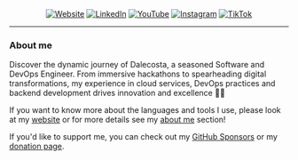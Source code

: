 <div align="center">
    <a href="https://dalecosta.com"><img alt="Website" src="https://img.shields.io/badge/website-000000?style=for-the-badge&logo=google-chrome&logoColor=white"></a>
  <a href="https://www.linkedin.com/in/nicol%C3%B2-costantini-a52602181"><img src="https://img.shields.io/badge/LinkedIn-0077B5?style=for-the-badge&logo=linkedin" alt="LinkedIn"></a>
  <a href="https://www.youtube.com/@dalecostadev"><img src="https://img.shields.io/badge/YouTube-FF0000?style=for-the-badge&logo=youtube" alt="YouTube"></a>
  <a href="https://www.instagram.com/dalecostadev"><img src="https://img.shields.io/badge/Instagram-E4405F?style=for-the-badge&logo=instagram" alt="Instagram"></a>
  <a href="https://www.tiktok.com/@dalecostadev"><img src="https://img.shields.io/badge/TikTok-000000?style=for-the-badge&logo=tiktok" alt="TikTok"></a>
</div>

---

### About me

Discover the dynamic journey of Dalecosta, a seasoned Software and DevOps Engineer. From immersive hackathons to spearheading digital transformations, my experience in cloud services, DevOps practices and backend development drives innovation and excellence 🚀🚀

If you want to know more about the languages and tools I use, please look at my [website](https://dalecosta.com) or for more details see my [about me](https://dalecosta.com/blog/about-me) section!

If you'd like to support me, you can check out my [GitHub Sponsors](https://github.com/sponsors/dalecostadev) or my [donation page](https://dalecosta.com/donate).
